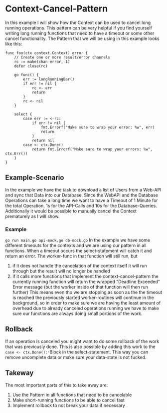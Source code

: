 # Context-Cancel-Pattern
In this example I will show how the Context can be used to cancel long running operations. This pattern can be very helpful if you find yourself writing long running functions that need to have a timeout or some other cancel functionality.
The Pattern that we will be using in this example looks like this:
```
func foo(ctx context.Context) error {
    // Create one or more result/error channels
    rc := make(chan error, 1)
    defer close(rc)

    go func() {
        err := longRunningBar()
        if err != nil {
            rc <- err
            return
        }
        rc <- nil
    }

    select {
        case err := <-rc:
            if err != nil {
                fmt.Errorf("Make sure to wrap your error: %w", err)
                return
            }
            return nil
        case <- ctx.Done()
            return fmt.Errorf("Make sure to wrap your errors: %w", ctx.Err())
    }
}
```

## Example-Scenario
In the example we have the task to download a list of Users from a Web-API and sync that Data into our Database. Since the WebAPI and the Database Operations can take a long time we want to have a Timeout of 1 Minute for the total Operation, 1s for the API-Calls and 10s for the Database-Queries.
Additionally it would be possible to manually cancel the Context prematurely as I will show.

### Example
`go run main.go api-mock.go db-mock.go`
In the example we have some different timeouts for the contexts and we are using our pattern in all functions.
When a timeout occurs the select-statement will catch it and return an error.
The worker-func in that function will still run, but
1. if it does not handle the cancelation of the context itself it will run through but the result will no longer be handled
2. if it calls more functions that implement the context-cancel-pattern the currently running function will return the wrapped "Deadline Exceeded" Error message (but the worker inside of that function will then run further)
This means even tho we are stopping as soon as the the timeout is reached the previously started worker-routines will continue in the background, so in order to make sure we are having the least amount of overhead due to already canceled operations running we have to make sure our functions are always doing small portions of the work.

## Rollback
If an operation is canceled you might want to do some rollback of the work that was previously done. This is also possible by adding this work to the `case <- ctx.Done():`-Block in the select-statement.
This way you can remove uncomplete data or make sure your data-state is not fucked.

## Takeway
The most important parts of this to take away are:
1. Use the Pattern in all functions that need to be cancelable
2. Make short-running functions to be able to cancel fast
3. Implement rollback to not break your data if necessary
